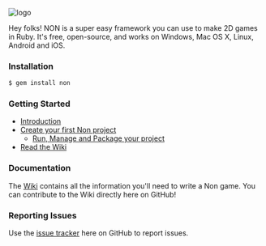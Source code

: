 ![logo](https://raw.githubusercontent.com/non2d/non/master/non/gen/non/loading.png)

Hey folks! NON is a super easy framework you can use to make 2D games in Ruby. It's free, open-source, and works on Windows, Mac OS X, Linux, Android and iOS.

### Installation ###

```bash
$ gem install non
```

### Getting Started ###

  * [Introduction](https://github.com/non2d/non/wiki/Introduction)
  * [Create your first Non project](https://github.com/non2d/non/wiki/Getting-started)
    * [Run, Manage and Package your project]( https://github.com/non2d/non/wiki/Running-and-packaging-a-project)
  * [Read the Wiki](https://github.com/non2d/non/wiki)

### Documentation ###

The [Wiki](https://github.com/non2d/non/wiki) contains all the information you'll need to write a Non game. You can contribute to the Wiki directly here on GitHub!

### Reporting Issues ###

Use the [issue tracker](https://github.com/non2d/non/issues) here on GitHub to report issues.